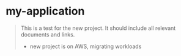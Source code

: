 # my-application
> This is a test for the new project. It should include all relevant documents and links.
>- new project is on AWS, migrating workloads
